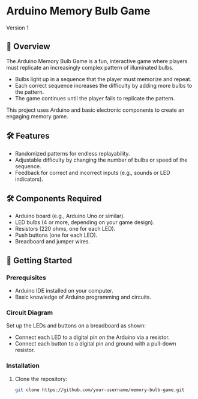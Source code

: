 # Arduino Memory Bulb Game  

Version 1

## 📖 Overview  

The Arduino Memory Bulb Game is a fun, interactive game where players must replicate an increasingly complex pattern of illuminated bulbs.  
- Bulbs light up in a sequence that the player must memorize and repeat.  
- Each correct sequence increases the difficulty by adding more bulbs to the pattern.  
- The game continues until the player fails to replicate the pattern.  

This project uses Arduino and basic electronic components to create an engaging memory game.  

## 🛠️ Features  

- Randomized patterns for endless replayability.  
- Adjustable difficulty by changing the number of bulbs or speed of the sequence.  
- Feedback for correct and incorrect inputs (e.g., sounds or LED indicators).  

## 🛠️ Components Required  

- Arduino board (e.g., Arduino Uno or similar).  
- LED bulbs (4 or more, depending on your game design).  
- Resistors (220 ohms, one for each LED).  
- Push buttons (one for each LED).  
- Breadboard and jumper wires.  

## 🚀 Getting Started  

### Prerequisites  

- Arduino IDE installed on your computer.  
- Basic knowledge of Arduino programming and circuits.  

### Circuit Diagram  

Set up the LEDs and buttons on a breadboard as shown:  
- Connect each LED to a digital pin on the Arduino via a resistor.  
- Connect each button to a digital pin and ground with a pull-down resistor.  

### Installation  

1. Clone the repository:  
   ```bash  
   git clone https://github.com/your-username/memory-bulb-game.git  
